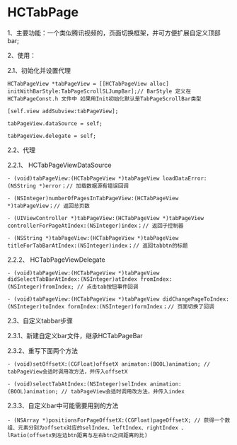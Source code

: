 # HCTabPage
1、主要功能：一个类似腾讯视频的，页面切换框架，并可方便扩展自定义顶部bar;

2、使用：

2.1、初始化并设置代理

```
HCTabPageView *tabPageView = [[HCTabPageView alloc] initWithBarStyle:TabPageScrollSLJumpBar];// BarStyle 定义在 HCTabPageConst.h 文件中 如果用Init初始化默认是TabPageScrollBar类型

[self.view addSubview:tabPageView];

tabPageView.dataSource = self;

tabPageView.delegate = self;
```

2.2、代理

2.2.1、  HCTabPageViewDataSource

```
- (void)tabPageView:(HCTabPageView *)tabPageView loadDataError:(NSString *)error；// 加载数据源有错误回调

- (NSInteger)numberOfPagesInTabPageView:(HCTabPageView *)tabPageView；// 返回总页数

- (UIViewController *)tabPageView:(HCTabPageView *)tabPageView controllerForPageAtIndex:(NSInteger)index；// 返回子控制器

- (NSString *)tabPageView:(HCTabPageView *)tabPageView titleForTabBarAtIndex:(NSInteger)index；// 返回tabbtn的标题
```

2.2.2、 HCTabPageViewDelegate

```
- (void)tabPageView:(HCTabPageView *)tabPageView didSelectTabBarAtIndex:(NSInteger)atIndex fromIndex:(NSInteger)fromIndex; // 点击tab按钮事件回调

- (void)tabPageView:(HCTabPageView *)tabPageView didChangePageToIndex:(NSInteger)toIndex formIndex:(NSInteger)formIndex；// 页面切换了回调
```

2.3、自定义tabbar步骤

2.3.1、新建自定义bar文件，继承HCTabPageBar

2.3.2、重写下面两个方法

```
- (void)setOffsetX:(CGFloat)offsetX animaton:(BOOL)animation; // tabPageView会适时调用改方法，并传入offsetX

- (void)selectTabAtIndex:(NSInteger)selIndex animation:(BOOL)animation; // tabPageView会适时调用改方法，并传入index
```

2.3.3、自定义bar中可能需要用到的方法
```
- (NSArray *)positionsForPageOffsetX:(CGFloat)pageOffsetX; // 获得一个数组、元素分别为offsetx对应的selIndex、leftIndex、rightIndex 、lRatio(offsetx到左边btn距离与左右btn之间距离的比)
```


